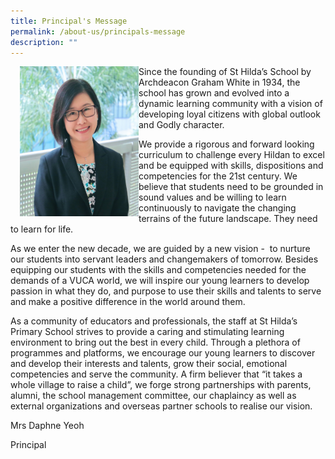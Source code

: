 ```yaml
---
title: Principal's Message
permalink: /about-us/principals-message
description: ""
---
```

<img src="/images/Daphne%20Leong.jpg" style="width:190px;height:240px;margin-left:15px;" align = "left">

Since the founding of St Hilda’s School by Archdeacon Graham White in 1934, the school has grown and evolved into a dynamic learning community with a vision of developing loyal citizens with global outlook and Godly character.

We provide a rigorous and forward looking curriculum to challenge every Hildan to excel and be equipped with skills, dispositions and competencies for the 21st century. We believe that students need to be grounded in sound values and be willing to learn continuously to navigate the changing terrains of the future landscape. They need to learn for life.  

As we enter the new decade, we are guided by a new vision -  to nurture our students into servant leaders and changemakers of tomorrow. Besides equipping our students with the skills and competencies needed for the demands of a VUCA world, we will inspire our young learners to develop passion in what they do, and purpose to use their skills and talents to serve and make a positive difference in the world around them.

As a community of educators and professionals, the staff at St Hilda’s Primary School strives to provide a caring and stimulating learning environment to bring out the best in every child. Through a plethora of programmes and platforms, we encourage our young learners to discover and develop their interests and talents, grow their social, emotional competencies and serve the community. A firm believer that “it takes a whole village to raise a child”, we forge strong partnerships with parents, alumni, the school management committee, our chaplaincy as well as external organizations and overseas partner schools to realise our vision.   

  

Mrs Daphne Yeoh

Principal